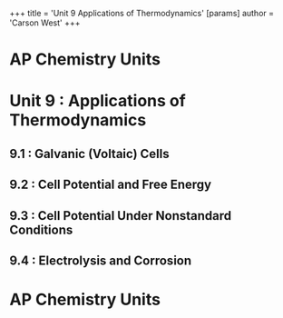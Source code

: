 +++
 title = 'Unit 9  Applications of Thermodynamics'
[params]
	author = 'Carson West'
+++
# AP Chemistry Units

# Unit 9 : Applications of Thermodynamics
## 9.1 : Galvanic (Voltaic) Cells
## 9.2 : Cell Potential and Free Energy
## 9.3 : Cell Potential Under Nonstandard Conditions
## 9.4 : Electrolysis and Corrosion

# AP Chemistry Units